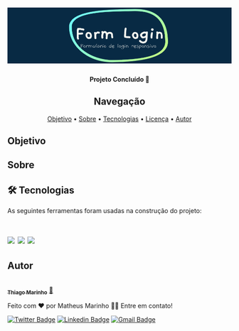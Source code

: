 <h1 align="center">
  <img alt="NextLevelWeek" title="#NextLevelWeek" src="./src/assets/img/Chalkboard Welcome Canvas Banner.png" />
</h1>


<h4 align="center"> 
	 Projeto Concluído 🚀   
</h4>

<h2 align="center" > Navegação </h2>

<p align="center">
 <a href="#objetivo">Objetivo</a> •
 <a href="#sobre">Sobre</a> • 
 <a href="#tecnologias">Tecnologias</a> • 
 <a href="#licenc-a">Licença</a> • 
 <a href="#autor">Autor</a>
</p>


<h2 align="left" id="objetivo">  Objetivo </h2>


<h2 align="left" id="sobre">  Sobre </h2>



<h2 align="left" id="tecnologias"> 🛠 Tecnologias </h2>

As seguintes ferramentas foram usadas na construção do projeto:


<h1 aling="center">
<img  src="https://img.shields.io/static/v1?label=&message=HTML5&color=critical&style=for-the-badge&logo=ghost"/> <img src="https://img.shields.io/static/v1?label=&message=CSS3&color=9cf&style=for-the-badge&logo=ghost"/> <img src="https://img.shields.io/static/v1?label=&message=JAVASCRIPT&color=yellow&style=for-the-badge&logo=ghost"/>
</h1>


<h2 align="left" id="autor">  Autor </h2>


<a href="https://blog.rocketseat.com.br/author/thiago/">
 <img style="border-radius: 50%;" src="https://avatars3.githubusercontent.com/u/380327?s=460&u=61b426b901b8fe02e12019b1fdb67bf0072d4f00&v=4" width="100px;" alt=""/>
 <br />
 <sub><b>Thiago Marinho</b></sub></a> <a href="https://blog.rocketseat.com.br/author/thiago//" title="Rocketseat">🚀</a>


Feito com ❤️ por Matheus Marinho 👋🏽 Entre em contato!

[![Twitter Badge](https://img.shields.io/badge/-@tgmarinho-1ca0f1?style=flat-square&labelColor=1ca0f1&logo=twitter&logoColor=white&link=https://twitter.com/tgmarinho)](https://twitter.com/tgmarinho) [![Linkedin Badge](https://img.shields.io/badge/-Thiago-blue?style=flat-square&logo=Linkedin&logoColor=white&link=https://www.linkedin.com/in/tgmarinho/)](https://www.linkedin.com/in/tgmarinho/) 
[![Gmail Badge](https://img.shields.io/badge/-tgmarinho@gmail.com-c14438?style=flat-square&logo=Gmail&logoColor=white&link=mailto:tgmarinho@gmail.com)](mailto:tgmarinho@gmail.com)
